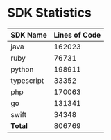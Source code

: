 # SDK Statistics

| SDK Name | Lines of Code |
| -------- | ------------- |
| java | 162023 |
| ruby | 76731 |
| python | 198911 |
| typescript | 33352 |
| php | 170063 |
| go | 131341 |
| swift | 34348 |
| **Total** | 806769 |

